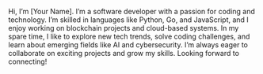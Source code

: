 Hi, I’m [Your Name]. I’m a software developer with a passion for coding and technology. I’m skilled in languages like Python, Go, and JavaScript, and I enjoy working on blockchain projects and cloud-based systems. In my spare time, I like to explore new tech trends, solve coding challenges, and learn about emerging fields like AI and cybersecurity. I’m always eager to collaborate on exciting projects and grow my skills. Looking forward to connecting!
